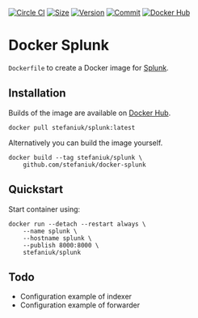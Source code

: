[![Circle CI](https://circleci.com/gh/stefaniuk/docker-splunk.svg?style=shield "CircleCI")](https://circleci.com/gh/stefaniuk/docker-splunk)&nbsp;[![Size](https://images.microbadger.com/badges/image/stefaniuk/splunk.svg)](http://microbadger.com/images/stefaniuk/splunk)&nbsp;[![Version](https://images.microbadger.com/badges/version/stefaniuk/splunk.svg)](http://microbadger.com/images/stefaniuk/splunk)&nbsp;[![Commit](https://images.microbadger.com/badges/commit/stefaniuk/splunk.svg)](http://microbadger.com/images/stefaniuk/splunk)&nbsp;[![Docker Hub](https://img.shields.io/docker/pulls/stefaniuk/splunk.svg)](https://hub.docker.com/r/stefaniuk/splunk/)

Docker Splunk
=============

`Dockerfile` to create a Docker image for [Splunk](http://www.splunk.com/).

Installation
------------

Builds of the image are available on [Docker Hub](https://hub.docker.com/r/stefaniuk/splunk/).

    docker pull stefaniuk/splunk:latest

Alternatively you can build the image yourself.

    docker build --tag stefaniuk/splunk \
        github.com/stefaniuk/docker-splunk

Quickstart
----------

Start container using:

    docker run --detach --restart always \
        --name splunk \
        --hostname splunk \
        --publish 8000:8000 \
        stefaniuk/splunk

Todo
----

- Configuration example of indexer
- Configuration example of forwarder
